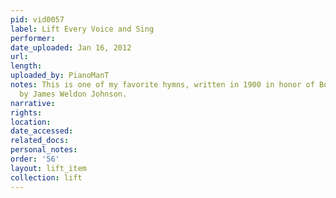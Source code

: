 ```yaml
---
pid: vid0057
label: Lift Every Voice and Sing
performer: 
date_uploaded: Jan 16, 2012
url: 
length: 
uploaded_by: PianoManT
notes: This is one of my favorite hymns, written in 1900 in honor of Booker T. Washington
  by James Weldon Johnson.
narrative: 
rights: 
location: 
date_accessed: 
related_docs: 
personal_notes: 
order: '56'
layout: lift_item
collection: lift
---
```

